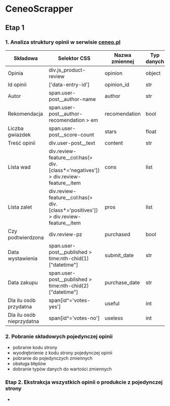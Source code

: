 # CeneoScrapper

## Etap 1
### 1. Analiza struktury opinii w serwisie [ceneo.pl](https://www.ceneo.pl)

|Składowa|Selektor CSS|Nazwa zmiennej|Typ danych|
|--------|------------|--------------|----------|
|Opinia|div.js_product-review|opinion|object|
|Id opinii|['data-entry-id']|opinion_id|str|
|Autor|span.user-post__author-name|author|str|
|Rekomendacja|span.user-post__author-recomendation > em|recomendation|bool|
|Liczba gwiazdek|span.user-post__score-count|stars|float|
|Treść opinii|div.user-post__text|content|str|
|Lista wad|div.review-feature__col:has(> div.[class*='negatives']) > div.review-feature__item|cons|list|
|Lista zalet|div.review-feature__col:has(> div.[class*='positives']) > div.review-feature__item|pros|list|
|Czy podtwierdzona|div.review-pz|purchased|bool|
|Data wystawienia|span.user-post__published > time:nth-chid(1)["datetime"]|submit_date|str|
|Data zakupu|span.user-post__published > time:nth-chid(2)["datetime"]|purchase_date|str|
|Dla ilu osób przydatna|span[id^='votes-yes']|useful|int|
|Dla ilu osób nieprzydatna|span[id^='votes-no']|useless|int|

### 2. Pobranie składowych pojedynczej opinii
- pobranie kodu strony
- wyodrębnienie z kodu strony pojedynczej opinii
- pobranie do pojedynczych zmiennych
- obsługa błędów
- dobranie typów danych do wartości zmiennych

### Etap 2. Ekstrakcja wszystkich opinii  o produkcie z pojedynczej strony
-